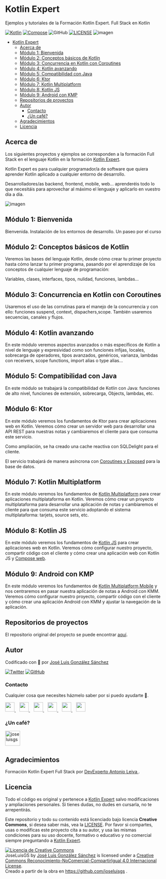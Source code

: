 # Kotlin Expert

Ejemplos y tutoriales de la Formación Kotlin Expert. Full Stack en Kotlin

[![Kotlin](https://img.shields.io/badge/Code-Kotlin-blueviolet)](https://kotlinlang.org/)
[![Compose](https://img.shields.io/badge/Code-Compose-blue)](https://www.jetbrains.com/es-es/lp/compose-mpp/)
![GitHub](https://img.shields.io/github/last-commit/joseluisgs/KotlinExpert)
[![LICENSE](https://img.shields.io/badge/Lisence-CC-%23e64545)](https://joseluisgs.github.io/docs/license/)
![imagen](./images/logo-grande-png.png)

- [Kotlin Expert](#kotlin-expert)
  - [Acerca de](#acerca-de)
  - [Módulo 1: Bienvenida](#módulo-1-bienvenida)
  - [Módulo 2: Conceptos básicos de Kotlin](#módulo-2-conceptos-básicos-de-kotlin)
  - [Módulo 3: Concurrencia en Kotlin con Coroutines](#módulo-3-concurrencia-en-kotlin-con-coroutines)
  - [Módulo 4: Kotlin avanzando](#módulo-4-kotlin-avanzando)
  - [Módulo 5: Compatibilidad con Java](#módulo-5-compatibilidad-con-java)
  - [Módulo 6: Ktor](#módulo-6-ktor)
  - [Módulo 7: Kotlin Multiplatform](#módulo-7-kotlin-multiplatform)
  - [Módulo 8: Kotlin JS](#módulo-8-kotlin-js)
  - [Módulo 9: Android con KMP](#módulo-9-android-con-kmp)
  - [Repositorios de proyectos](#repositorios-de-proyectos)
  - [Autor](#autor)
    - [Contacto](#contacto)
    - [¿Un café?](#un-café)
  - [Agradecimientos](#agradecimientos)
  - [Licencia](#licencia)

## Acerca de

Los siguientes proyectos y ejemplos se corresponden a la formación Full Stack en el lenguaje Kotlin en la
formación [Kotlin Expert](https://kotlinexpert.com/).

Kotlin Expert es para cualquier programador/a de software que quiera aprender Kotlin aplicado a cualquier entorno de
desarrollo.

Desarrolladores/as backend, frontend, mobile, web… aprenderéis todo lo que necesitáis para aprovechar al máximo el
lenguaje y aplicarlo en vuestro día a día.

![imagen](./images/logo-grande-png.png)

## Módulo 1: Bienvenida
Bienvenida. Instalación de los entornos de desarrollo. Un paseo por el curso

## Módulo 2: Conceptos básicos de Kotlin
Veremos las bases del lenguaje Kotlin, desde cómo crear tu primer proyecto hasta cómo lanzar tu primer programa, pasando
por el aprendizaje de los conceptos de cualquier lenguaje de programación:

Variables, clases, interfaces, tipos, nulidad, funciones, lambdas...

## Módulo 3: Concurrencia en Kotlin con Coroutines
Usaremos el uso de las corrutinas para el manejo de la concurrencia y con ello: funciones suspend, context, dispachers,scope. También usaremos secuencias, canales y flujos.

## Módulo 4: Kotlin avanzando
En este módulo veremos aspectos avanzados o más específicos de Kotlin a nivel de lenguaje y expresividad como son funciones infijas, locales, sobrecarga de operadores, tipos avanzados, genéricos, varianza, lambdas con receivers, scope functions, import alias o type alias... 

## Módulo 5: Compatibilidad con Java
En este módulo se trabajará la compatibilidad de Kotlin con Java: funciones de alto nivel, funciones de extensión, sobrecarga, Objects, lambdas, etc.

## Módulo 6: Ktor
En este módulo veremos los fundamentos de Ktor para crear aplicaciones web en Kotlin. Veremos cómo crear un servidor web para desarrollar una API REST para nuestras notas y cambiaremos el cliente para que consuma este servicio.

Como ampliación, se ha creado una cache reactiva con SQLDelight para el cliente.

El servicio trabajará de manera asíncrona con [Coroutines y Exposed](https://github.com/JetBrains/Exposed/wiki/Transactions#working-with-coroutines) para la base de datos.

## Módulo 7: Kotlin Multiplatform
En este módulo veremos los fundamentos de [Kotlin Multiplatform](https://kotlinlang.org/docs/multiplatform.html) para crear aplicaciones multiplataforma en Kotlin. Veremos cómo crear un proyecto multiplataforma para desarrollar una aplicación de notas y cambiaremos el cliente para que consuma este servicio adoptando el sistema multiplataforma: tarjets, source sets, etc.

## Módulo 8: Kotlin JS
En este módulo veremos los fundamentos de [Kotlin JS](https://kotlinlang.org/docs/js-overview.html) para crear aplicaciones web en Kotlin. Veremos cómo configurar nuestro proyecto, compartir código con el cliente y cómo crear una aplicación web con Kotlin JS y [Compose web](https://github.com/JetBrains/compose-multiplatform/#web).

## Módulo 9: Android con KMP
En este módulo veremos los fundamentos de [Kotlin Multiplatform Mobile](https://kotlinlang.org/docs/multiplatform.html) y nos centraremos en pasar nuestra aplicación de notas a Android con KMM. Veremos cómo configurar nuestro proyecto, compartir código con el cliente y cómo crear una aplicación Android con KMM y ajustar la navegación de la aplicación.

## Repositorios de proyectos
El repositorio original del proyecto se puede encontrar [aquí](https://github.com/DevExperto/kotlin-expert).

## Autor

Codificado con :sparkling_heart: por [José Luis González Sánchez](https://twitter.com/joseluisgonsan)

[![Twitter](https://img.shields.io/twitter/follow/joseluisgonsan?style=social)](https://twitter.com/joseluisgonsan)
[![GitHub](https://img.shields.io/github/followers/joseluisgs?style=social)](https://github.com/joseluisgs)

### Contacto

<p>
  Cualquier cosa que necesites házmelo saber por si puedo ayudarte 💬.
</p>
<p>
 <a href="https://joseluisgs.github.io/" target="_blank">
        <img src="https://joseluisgs.github.io/img/favicon.png" 
    height="30">
    </a>  &nbsp;&nbsp;
    <a href="https://github.com/joseluisgs" target="_blank">
        <img src="https://distreau.com/github.svg" 
    height="30">
    </a> &nbsp;&nbsp;
        <a href="https://twitter.com/joseluisgonsan" target="_blank">
        <img src="https://i.imgur.com/U4Uiaef.png" 
    height="30">
    </a> &nbsp;&nbsp;
    <a href="https://www.linkedin.com/in/joseluisgonsan" target="_blank">
        <img src="https://upload.wikimedia.org/wikipedia/commons/thumb/c/ca/LinkedIn_logo_initials.png/768px-LinkedIn_logo_initials.png" 
    height="30">
    </a>  &nbsp;&nbsp;
    <a href="https://discordapp.com/users/joseluisgs#3560" target="_blank">
        <img src="https://logodownload.org/wp-content/uploads/2017/11/discord-logo-4-1.png" 
    height="30">
    </a> &nbsp;&nbsp;
    <a href="https://g.dev/joseluisgs" target="_blank">
        <img loading="lazy" src="https://googlediscovery.com/wp-content/uploads/google-developers.png" 
    height="30">
    </a>    
</p>

### ¿Un café?

<p><a href="https://www.buymeacoffee.com/joseluisgs"> <img align="left" src="https://cdn.buymeacoffee.com/buttons/v2/default-blue.png" height="48" alt="joseluisgs" /></a></p><br><br><br>

## Agradecimientos

Formación Kotlin Expert Full Stack por [DevExperto Antonio Leiva ](https://devexperto.com/).

## Licencia

Todo el código es original y pertenece a [Kotlin Expert](https://kotlinexpert.com/) salvo modificaciones y ampliaciones
personales. Si tienes dudas, no dudes en cursarla, no te arrepentirás.

Este repositorio y todo su contenido está licenciado bajo licencia **Creative Commons**, si desea saber más, vea
la [LICENSE](https://joseluisgs.github.io/docs/license/). Por favor si compartes, usas o modificas este proyecto cita a
su autor, y usa las mismas condiciones para su uso docente, formativo o educativo y no comercial siempre preguntando
a [Kotlin Expert](https://kotlinexpert.com/).

<a rel="license" href="http://creativecommons.org/licenses/by-nc-sa/4.0/"><img alt="Licencia de Creative Commons" style="border-width:0" src="https://i.creativecommons.org/l/by-nc-sa/4.0/88x31.png" /></a><br /><span xmlns:dct="http://purl.org/dc/terms/" property="dct:title">
JoseLuisGS</span>
by <a xmlns:cc="http://creativecommons.org/ns#" href="https://joseluisgs.github.io/" property="cc:attributionName" rel="cc:attributionURL">
José Luis González Sánchez</a> is licensed under
a <a rel="license" href="http://creativecommons.org/licenses/by-nc-sa/4.0/">Creative Commons
Reconocimiento-NoComercial-CompartirIgual 4.0 Internacional License</a>.<br />Creado a partir de la obra
en <a xmlns:dct="http://purl.org/dc/terms/" href="https://github.com/joseluisgs" rel="dct:source">https://github.com/joseluisgs</a>
.
